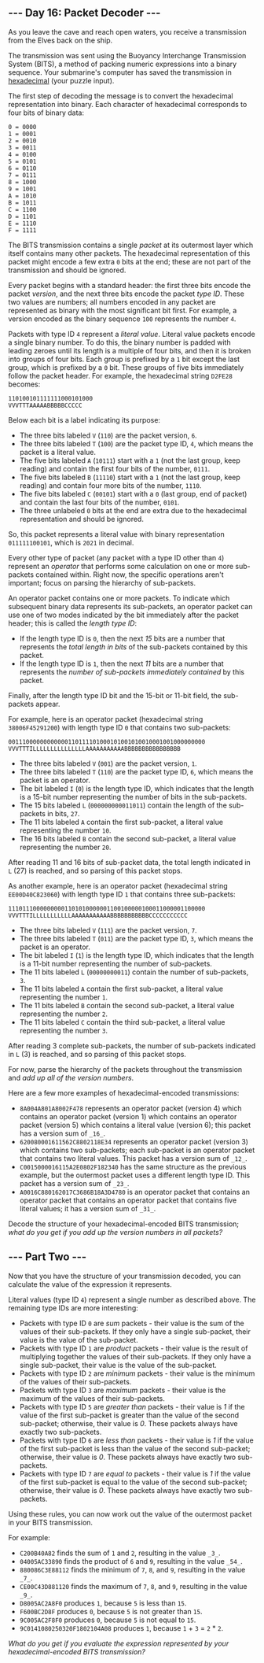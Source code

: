﻿## --- Day 16: Packet Decoder ---

As you leave the cave and reach open waters, you receive a transmission from the Elves back on the ship.

The transmission was sent using the Buoyancy Interchange Transmission System (BITS), a method of packing numeric expressions into a binary sequence. Your submarine's computer has saved the transmission in  [hexadecimal](https://en.wikipedia.org/wiki/Hexadecimal)  (your puzzle input).

The first step of decoding the message is to convert the hexadecimal representation into binary. Each character of hexadecimal corresponds to four bits of binary data:

```
0 = 0000
1 = 0001
2 = 0010
3 = 0011
4 = 0100
5 = 0101
6 = 0110
7 = 0111
8 = 1000
9 = 1001
A = 1010
B = 1011
C = 1100
D = 1101
E = 1110
F = 1111

```

The BITS transmission contains a single  _packet_  at its outermost layer which itself contains many other packets. The hexadecimal representation of this packet might encode a few extra  `0`  bits at the end; these are not part of the transmission and should be ignored.

Every packet begins with a standard header: the first three bits encode the packet  _version_, and the next three bits encode the packet  _type ID_. These two values are numbers; all numbers encoded in any packet are represented as binary with the most significant bit first. For example, a version encoded as the binary sequence  `100`  represents the number  `4`.

Packets with type ID  `4`  represent a  _literal value_. Literal value packets encode a single binary number. To do this, the binary number is padded with leading zeroes until its length is a multiple of four bits, and then it is broken into groups of four bits. Each group is prefixed by a  `1`  bit except the last group, which is prefixed by a  `0`  bit. These groups of five bits immediately follow the packet header. For example, the hexadecimal string  `D2FE28`  becomes:

```
110100101111111000101000
VVVTTTAAAAABBBBBCCCCC

```

Below each bit is a label indicating its purpose:

-   The three bits labeled  `V`  (`110`) are the packet version,  `6`.
-   The three bits labeled  `T`  (`100`) are the packet type ID,  `4`, which means the packet is a literal value.
-   The five bits labeled  `A`  (`10111`) start with a  `1`  (not the last group, keep reading) and contain the first four bits of the number,  `0111`.
-   The five bits labeled  `B`  (`11110`) start with a  `1`  (not the last group, keep reading) and contain four more bits of the number,  `1110`.
-   The five bits labeled  `C`  (`00101`) start with a  `0`  (last group, end of packet) and contain the last four bits of the number,  `0101`.
-   The three unlabeled  `0`  bits at the end are extra due to the hexadecimal representation and should be ignored.

So, this packet represents a literal value with binary representation  `011111100101`, which is  `2021`  in decimal.

Every other type of packet (any packet with a type ID other than  `4`) represent an  _operator_  that performs some calculation on one or more sub-packets contained within. Right now, the specific operations aren't important; focus on parsing the hierarchy of sub-packets.

An operator packet contains one or more packets. To indicate which subsequent binary data represents its sub-packets, an operator packet can use one of two modes indicated by the bit immediately after the packet header; this is called the  _length type ID_:

-   If the length type ID is  `0`, then the next  _15_  bits are a number that represents the  _total length in bits_  of the sub-packets contained by this packet.
-   If the length type ID is  `1`, then the next  _11_  bits are a number that represents the  _number of sub-packets immediately contained_  by this packet.

Finally, after the length type ID bit and the 15-bit or 11-bit field, the sub-packets appear.

For example, here is an operator packet (hexadecimal string  `38006F45291200`) with length type ID  `0`  that contains two sub-packets:

```
00111000000000000110111101000101001010010001001000000000
VVVTTTILLLLLLLLLLLLLLLAAAAAAAAAAABBBBBBBBBBBBBBBB

```

-   The three bits labeled  `V`  (`001`) are the packet version,  `1`.
-   The three bits labeled  `T`  (`110`) are the packet type ID,  `6`, which means the packet is an operator.
-   The bit labeled  `I`  (`0`) is the length type ID, which indicates that the length is a 15-bit number representing the number of bits in the sub-packets.
-   The 15 bits labeled  `L`  (`000000000011011`) contain the length of the sub-packets in bits,  `27`.
-   The 11 bits labeled  `A`  contain the first sub-packet, a literal value representing the number  `10`.
-   The 16 bits labeled  `B`  contain the second sub-packet, a literal value representing the number  `20`.

After reading 11 and 16 bits of sub-packet data, the total length indicated in  `L`  (27) is reached, and so parsing of this packet stops.

As another example, here is an operator packet (hexadecimal string  `EE00D40C823060`) with length type ID  `1`  that contains three sub-packets:

```
11101110000000001101010000001100100000100011000001100000
VVVTTTILLLLLLLLLLLAAAAAAAAAAABBBBBBBBBBBCCCCCCCCCCC

```

-   The three bits labeled  `V`  (`111`) are the packet version,  `7`.
-   The three bits labeled  `T`  (`011`) are the packet type ID,  `3`, which means the packet is an operator.
-   The bit labeled  `I`  (`1`) is the length type ID, which indicates that the length is a 11-bit number representing the number of sub-packets.
-   The 11 bits labeled  `L`  (`00000000011`) contain the number of sub-packets,  `3`.
-   The 11 bits labeled  `A`  contain the first sub-packet, a literal value representing the number  `1`.
-   The 11 bits labeled  `B`  contain the second sub-packet, a literal value representing the number  `2`.
-   The 11 bits labeled  `C`  contain the third sub-packet, a literal value representing the number  `3`.

After reading 3 complete sub-packets, the number of sub-packets indicated in  `L`  (3) is reached, and so parsing of this packet stops.

For now, parse the hierarchy of the packets throughout the transmission and  _add up all of the version numbers_.

Here are a few more examples of hexadecimal-encoded transmissions:

-   `8A004A801A8002F478`  represents an operator packet (version 4) which contains an operator packet (version 1) which contains an operator packet (version 5) which contains a literal value (version 6); this packet has a version sum of  `_16_`.
-   `620080001611562C8802118E34`  represents an operator packet (version 3) which contains two sub-packets; each sub-packet is an operator packet that contains two literal values. This packet has a version sum of  `_12_`.
-   `C0015000016115A2E0802F182340`  has the same structure as the previous example, but the outermost packet uses a different length type ID. This packet has a version sum of  `_23_`.
-   `A0016C880162017C3686B18A3D4780`  is an operator packet that contains an operator packet that contains an operator packet that contains five literal values; it has a version sum of  `_31_`.

Decode the structure of your hexadecimal-encoded BITS transmission;  _what do you get if you add up the version numbers in all packets?_

## --- Part Two ---

Now that you have the structure of your transmission decoded, you can calculate the value of the expression it represents.

Literal values (type ID  `4`) represent a single number as described above. The remaining type IDs are more interesting:

-   Packets with type ID  `0`  are  _sum_  packets - their value is the sum of the values of their sub-packets. If they only have a single sub-packet, their value is the value of the sub-packet.
-   Packets with type ID  `1`  are  _product_  packets - their value is the result of multiplying together the values of their sub-packets. If they only have a single sub-packet, their value is the value of the sub-packet.
-   Packets with type ID  `2`  are  _minimum_  packets - their value is the minimum of the values of their sub-packets.
-   Packets with type ID  `3`  are  _maximum_  packets - their value is the maximum of the values of their sub-packets.
-   Packets with type ID  `5`  are  _greater than_  packets - their value is  _1_  if the value of the first sub-packet is greater than the value of the second sub-packet; otherwise, their value is  _0_. These packets always have exactly two sub-packets.
-   Packets with type ID  `6`  are  _less than_  packets - their value is  _1_  if the value of the first sub-packet is less than the value of the second sub-packet; otherwise, their value is  _0_. These packets always have exactly two sub-packets.
-   Packets with type ID  `7`  are  _equal to_  packets - their value is  _1_  if the value of the first sub-packet is equal to the value of the second sub-packet; otherwise, their value is  _0_. These packets always have exactly two sub-packets.

Using these rules, you can now work out the value of the outermost packet in your BITS transmission.

For example:

-   `C200B40A82`  finds the sum of  `1`  and  `2`, resulting in the value  `_3_`.
-   `04005AC33890`  finds the product of  `6`  and  `9`, resulting in the value  `_54_`.
-   `880086C3E88112`  finds the minimum of  `7`,  `8`, and  `9`, resulting in the value  `_7_`.
-   `CE00C43D881120`  finds the maximum of  `7`,  `8`, and  `9`, resulting in the value  `_9_`.
-   `D8005AC2A8F0`  produces  `1`, because  `5`  is less than  `15`.
-   `F600BC2D8F`  produces  `0`, because  `5`  is not greater than  `15`.
-   `9C005AC2F8F0`  produces  `0`, because  `5`  is not equal to  `15`.
-   `9C0141080250320F1802104A08`  produces  `1`, because  `1`  +  `3`  =  `2`  *  `2`.

_What do you get if you evaluate the expression represented by your hexadecimal-encoded BITS transmission?_
